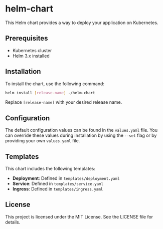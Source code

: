 # helm-chart

This Helm chart provides a way to deploy your application on Kubernetes.

## Prerequisites

- Kubernetes cluster
- Helm 3.x installed

## Installation

To install the chart, use the following command:

```bash
helm install [release-name] ./helm-chart
```

Replace `[release-name]` with your desired release name.

## Configuration

The default configuration values can be found in the `values.yaml` file. You can override these values during installation by using the `--set` flag or by providing your own `values.yaml` file.

## Templates

This chart includes the following templates:

- **Deployment**: Defined in `templates/deployment.yaml`
- **Service**: Defined in `templates/service.yaml`
- **Ingress**: Defined in `templates/ingress.yaml`

## License

This project is licensed under the MIT License. See the LICENSE file for details.